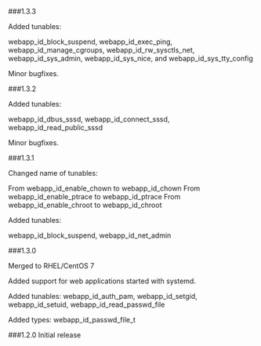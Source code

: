###1.3.3

Added tunables:

webapp_id_block_suspend, webapp_id_exec_ping, webapp_id_manage_cgroups, webapp_id_rw_sysctls_net, webapp_id_sys_admin, webapp_id_sys_nice, and webapp_id_sys_tty_config

Minor bugfixes.

###1.3.2

Added tunables:

webapp_id_dbus_sssd, webapp_id_connect_sssd, webapp_id_read_public_sssd

Minor bugfixes.

###1.3.1

Changed name of tunables:

From webapp_id_enable_chown to webapp_id_chown
From webapp_id_enable_ptrace to webapp_id_ptrace
From webapp_id_enable_chroot to webapp_id_chroot

Added tunables:

webapp_id_block_suspend, webapp_id_net_admin

###1.3.0

Merged to RHEL/CentOS 7

Added support for web applications started with systemd.

Added tunables:
webapp_id_auth_pam, webapp_id_setgid, webapp_id_setuid, webapp_id_read_passwd_file

Added types: webapp_id_passwd_file_t

###1.2.0
Initial release
